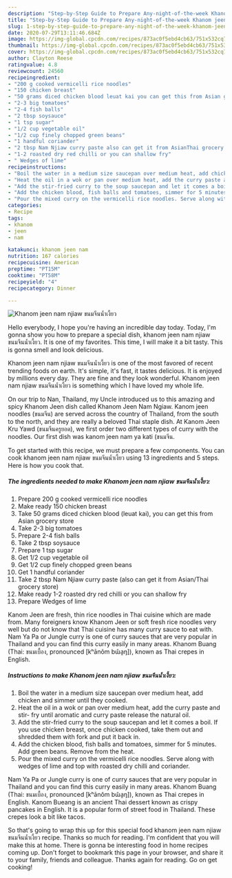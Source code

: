 ```yaml
---
description: "Step-by-Step Guide to Prepare Any-night-of-the-week Khanom jeen nam njiaw ขนมจีนน้ำเงี้ยว"
title: "Step-by-Step Guide to Prepare Any-night-of-the-week Khanom jeen nam njiaw ขนมจีนน้ำเงี้ยว"
slug: 1-step-by-step-guide-to-prepare-any-night-of-the-week-khanom-jeen-nam-njiaw
date: 2020-07-29T13:11:46.684Z
image: https://img-global.cpcdn.com/recipes/873ac0f5ebd4cb63/751x532cq70/khanom-jeen-nam-njiaw-ขนมจีนน้ำเงี้ยว-recipe-main-photo.jpg
thumbnail: https://img-global.cpcdn.com/recipes/873ac0f5ebd4cb63/751x532cq70/khanom-jeen-nam-njiaw-ขนมจีนน้ำเงี้ยว-recipe-main-photo.jpg
cover: https://img-global.cpcdn.com/recipes/873ac0f5ebd4cb63/751x532cq70/khanom-jeen-nam-njiaw-ขนมจีนน้ำเงี้ยว-recipe-main-photo.jpg
author: Clayton Reese
ratingvalue: 4.8
reviewcount: 24560
recipeingredient:
- "200 g cooked vermicelli rice noodles"
- "150 chicken breast"
- "50 grams diced chicken blood leuat kai you can get this from Asian grocery store"
- "2-3 big tomatoes"
- "2-4 fish balls"
- "2 tbsp soysauce"
- "1 tsp sugar"
- "1/2 cup vegetable oil"
- "1/2 cup finely chopped green beans"
- "1 handful coriander"
- "2 tbsp Nam Njiaw curry paste also can get it from AsianThai grocery store"
- "1-2 roasted dry red chilli or you can shallow fry"
- " Wedges of lime"
recipeinstructions:
- "Boil the water in a medium size saucepan over medium heat, add chicken and simmer until they cooked."
- "Heat the oil in a wok or pan over medium heat, add the curry paste and stir- fry until aromatic and curry paste release the natural oil."
- "Add the stir-fried curry to the soup saucepan and let it comes a boil. If you use chicken breast, once chicken cooked, take them out and shredded them with fork and put it back in."
- "Add the chicken blood, fish balls and tomatoes, simmer for 5 minutes. Add green beans. Remove from the heat."
- "Pour the mixed curry on the vermicelli rice noodles. Serve along with wedges of lime and top with roasted dry chilli and coriander."
categories:
- Recipe
tags:
- khanom
- jeen
- nam

katakunci: khanom jeen nam 
nutrition: 167 calories
recipecuisine: American
preptime: "PT15M"
cooktime: "PT58M"
recipeyield: "4"
recipecategory: Dinner

---
```



![Khanom jeen nam njiaw ขนมจีนน้ำเงี้ยว](https://img-global.cpcdn.com/recipes/873ac0f5ebd4cb63/751x532cq70/khanom-jeen-nam-njiaw-ขนมจีนน้ำเงี้ยว-recipe-main-photo.jpg)

Hello everybody, I hope you're having an incredible day today. Today, I'm gonna show you how to prepare a special dish, khanom jeen nam njiaw ขนมจีนน้ำเงี้ยว. It is one of my favorites. This time, I will make it a bit tasty. This is gonna smell and look delicious.

Khanom jeen nam njiaw ขนมจีนน้ำเงี้ยว is one of the most favored of recent trending foods on earth. It's simple, it's fast, it tastes delicious. It is enjoyed by millions every day. They are fine and they look wonderful. Khanom jeen nam njiaw ขนมจีนน้ำเงี้ยว is something which I have loved my whole life.

On our trip to Nan, Thailand, my Uncle introduced us to this amazing and spicy Khanom Jeen dish called Khanom Jeen Nam Ngiaw. Kanom jeen noodles (ขนมจีน) are served across the country of Thailand, from the south to the north, and they are really a beloved Thai staple dish. At Kanom Jeen Kru Yawd (ขนมจีนครูยอด), we first order two different types of curry with the noodles. Our first dish was kanom jeen nam ya kati (ขนมจีน.


To get started with this recipe, we must prepare a few components. You can cook khanom jeen nam njiaw ขนมจีนน้ำเงี้ยว using 13 ingredients and 5 steps. Here is how you cook that.

<!--inarticleads1-->

##### The ingredients needed to make Khanom jeen nam njiaw ขนมจีนน้ำเงี้ยว:

1. Prepare 200 g cooked vermicelli rice noodles
1. Make ready 150 chicken breast
1. Take 50 grams diced chicken blood (leuat kai), you can get this from Asian grocery store
1. Take 2-3 big tomatoes
1. Prepare 2-4 fish balls
1. Take 2 tbsp soysauce
1. Prepare 1 tsp sugar
1. Get 1/2 cup vegetable oil
1. Get 1/2 cup finely chopped green beans
1. Get 1 handful coriander
1. Take 2 tbsp Nam Njiaw curry paste (also can get it from Asian/Thai grocery store)
1. Make ready 1-2 roasted dry red chilli or you can shallow fry
1. Prepare  Wedges of lime


Kanom Jeen are fresh, thin rice noodles in Thai cuisine which are made from. Many foreigners know Khanom Jeen or soft fresh rice noodles very well but do not know that Thai cuisine has many curry sauce to eat with. Nam Ya Pa or Jungle curry is one of curry sauces that are very popular in Thailand and you can find this curry easily in many areas. Khanom Buang (Thai: ขนมเบื้อง, pronounced [kʰānǒm bɯ̂a̯ŋ]), known as Thai crepes in English. 

<!--inarticleads2-->

##### Instructions to make Khanom jeen nam njiaw ขนมจีนน้ำเงี้ยว:

1. Boil the water in a medium size saucepan over medium heat, add chicken and simmer until they cooked.
1. Heat the oil in a wok or pan over medium heat, add the curry paste and stir- fry until aromatic and curry paste release the natural oil.
1. Add the stir-fried curry to the soup saucepan and let it comes a boil. If you use chicken breast, once chicken cooked, take them out and shredded them with fork and put it back in.
1. Add the chicken blood, fish balls and tomatoes, simmer for 5 minutes. Add green beans. Remove from the heat.
1. Pour the mixed curry on the vermicelli rice noodles. Serve along with wedges of lime and top with roasted dry chilli and coriander.


Nam Ya Pa or Jungle curry is one of curry sauces that are very popular in Thailand and you can find this curry easily in many areas. Khanom Buang (Thai: ขนมเบื้อง, pronounced [kʰānǒm bɯ̂a̯ŋ]), known as Thai crepes in English. Kanom Bueang is an ancient Thai dessert known as crispy pancakes in English. It is a popular form of street food in Thailand. These crepes look a bit like tacos. 

So that's going to wrap this up for this special food khanom jeen nam njiaw ขนมจีนน้ำเงี้ยว recipe. Thanks so much for reading. I'm confident that you will make this at home. There is gonna be interesting food in home recipes coming up. Don't forget to bookmark this page in your browser, and share it to your family, friends and colleague. Thanks again for reading. Go on get cooking!
